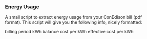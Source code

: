 ### Energy Usage

A small script to extract energy usage from your ConEdison bill (pdf format). This script will give you the following info, nicely formatted:

billing period
kWh balance
cost per kWh
effective cost per kWh